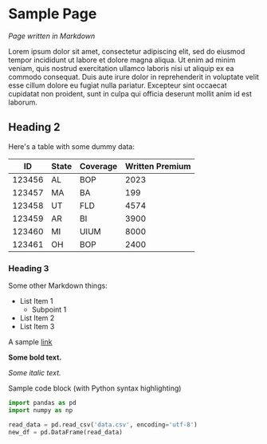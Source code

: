 # Sample Page

*Page written in Markdown*

Lorem ipsum dolor sit amet, consectetur adipiscing elit, sed do eiusmod tempor incididunt ut labore et dolore magna aliqua. Ut enim ad minim veniam, quis nostrud exercitation ullamco laboris nisi ut aliquip ex ea commodo consequat. Duis aute irure dolor in reprehenderit in voluptate velit esse cillum dolore eu fugiat nulla pariatur. Excepteur sint occaecat cupidatat non proident, sunt in culpa qui officia deserunt mollit anim id est laborum.

## Heading 2

Here's a table with some dummy data:

| ID       | State    | Coverage | Written Premium|
|----------|----------|----------|----------------|
| 123456   | AL       | BOP      | 2023           |
| 123457   | MA       | BA       | 199            |
| 123458   | UT       | FLD      | 4574           |
| 123459   | AR       | BI       | 3900           |
| 123460   | MI       | UIUM     | 8000           |
| 123461   | OH       | BOP      | 2400           |

### Heading 3

Some other Markdown things:

- List Item 1
  - Subpoint 1
- List Item 2
- List Item 3

A sample [link](https://www.google.com)

**Some bold text.**

*Some italic text.*

Sample code block (with Python syntax highlighting)

```py
import pandas as pd
import numpy as np

read_data = pd.read_csv('data.csv', encoding='utf-8')
new_df = pd.DataFrame(read_data)
```